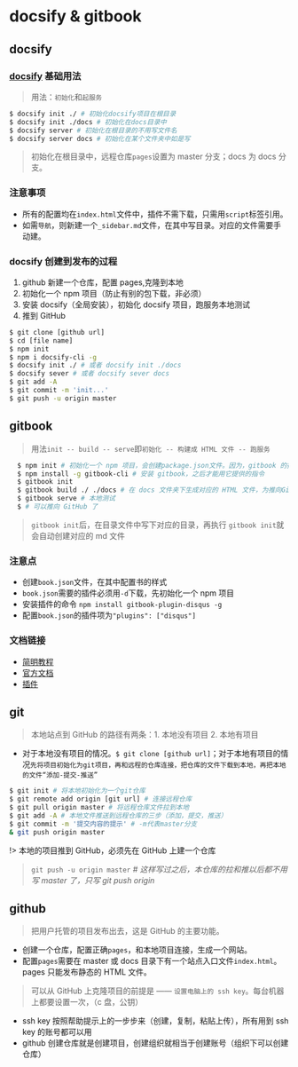 # docsify & gitbook

## docsify

### [docsify](https://docsify.js.org/#/zh-cn/) 基础用法

> 用法：`初始化`和`起服务`

```bash
$ docsify init ./ # 初始化docsify项目在根目录
$ docsify init ./docs # 初始化在docs目录中
$ docsify server # 初始化在根目录的不用写文件名
$ docsify server docs # 初始化在某个文件夹中如是写
```

> 初始化在根目录中，远程仓库`pages`设置为 master 分支；docs 为 docs 分支。

### 注意事项

-   所有的配置均在`index.html`文件中，插件不需下载，只需用`script`标签引用。
-   如需`导航`，则新建一个`_sidebar.md`文件，在其中写目录。对应的文件需要手动建。

### docsify 创建到发布的过程

1. github 新建一个仓库，配置 pages,克隆到本地
2. 初始化一个 npm 项目（防止有别的包下载，非必须）
3. 安装 docsify（全局安装），初始化 docsify 项目，跑服务本地测试
4. 推到 GitHub

```bash
$ git clone [github url]
$ cd [file name]
$ npm init
$ npm i docsify-cli -g
$ docsify init ./ # 或者 docsify init ./docs
$ docsify sever # 或者 docsify sever docs
$ git add -A
$ git commit -m 'init...'
$ git push -u origin master
```

## gitbook

> 用法`init -- build -- serve`即`初始化 -- 构建成 HTML 文件 -- 跑服务`

```sh
  $ npm init # 初始化一个 npm 项目，会创建package.json文件。因为，gitbook 的插件需要安装
  $ npm install -g gitbook-cli # 安装 gitbook，之后才能用它提供的指令
  $ gitbook init
  $ gitbook build ./ ./docs # 在 docs 文件夹下生成对应的 HTML 文件，为推向GitHub做准备
  $ gitbook serve # 本地测试
  $ # 可以推向 GitHub 了
```

> `gitbook init`后，在目录文件中写下对应的目录，再执行 `gitbook init`就会自动创建对应的 md 文件

### 注意点

-   创建`book.json`文件，在其中配置书的样式
-   `book.json`需要的插件必须用`-d`下载，先初始化一个 npm 项目
-   安装插件的命令 `npm install gitbook-plugin-disqus -g`
-   配置`book.json`的插件项为`"plugins": ["disqus"]`

### 文档链接

-   [简明教程](http://www.chengweiyang.cn/gitbook/index.html)
-   [官方文档](http://gitbook.site/setup.html)
-   [插件](http://gitbook.zhangjikai.com/plugins.html)

## git

> 本地站点到 GitHub 的路径有两条：1. 本地没有项目 2. 本地有项目

-   对于本地没有项目的情况。`$ git clone [github url]`；对于本地有项目的情况`先将项目初始化为git项目，再和远程的仓库连接，把仓库的文件下载到本地，再把本地的文件“添加-提交-推送”`

```bash
$ git init # 将本地初始化为一个git仓库
$ git remote add origin [git url] # 连接远程仓库
$ git pull origin master # 将远程仓库文件拉到本地
$ git add -A # 本地文件推送到远程仓库的三步（添加，提交，推送）
$ git commit -m '提交内容的提示' # -m代表master分支
& git push origin master
```

!> 本地的项目推到 GitHub，必须先在 GitHub 上建一个仓库

> `git push -u origin master` _# 这样写过之后，本仓库的拉和推以后都不用写 master 了，只写 git push origin_

## github

> 把用户托管的项目发布出去，这是 GitHub 的主要功能。

-   创建一个仓库，配置正确`pages`，和本地项目连接，生成一个网站。
-   配置`pages`需要在 master 或 docs 目录下有一个站点入口文件`index.html`。pages 只能发布静态的 HTML 文件。

> 可以从 GitHub 上克隆项目的前提是 —— `设置电脑上的 ssh key`。每台机器上都要设置一次，（c 盘，公钥）

-   ssh key 按照帮助提示上的一步步来（创建，复制，粘贴上传），所有用到 ssh key 的账号都可以用
-   github 创建仓库就是创建项目，创建组织就相当于创建账号（组织下可以创建仓库）
